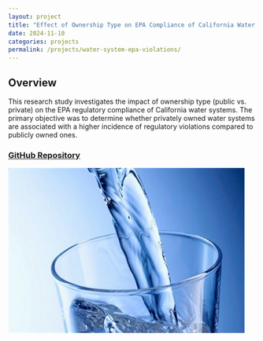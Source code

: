 ```yaml
---
layout: project
title: "Effect of Ownership Type on EPA Compliance of California Water Systems"
date: 2024-11-10
categories: projects
permalink: /projects/water-system-epa-violations/
---
```


## Overview

This research study investigates the impact of ownership type (public vs. private) on the EPA regulatory compliance of California water systems. The primary objective was to determine whether privately owned water systems are associated with a higher incidence of regulatory violations compared to publicly owned ones.

### [GitHub Repository](https://github.com/williamjowens/water-system-epa-violations)

[![EPA Compliance Study](/assets/images/water-system-epa-violations.png)](https://github.com/williamjowens/water-system-epa-violations)
